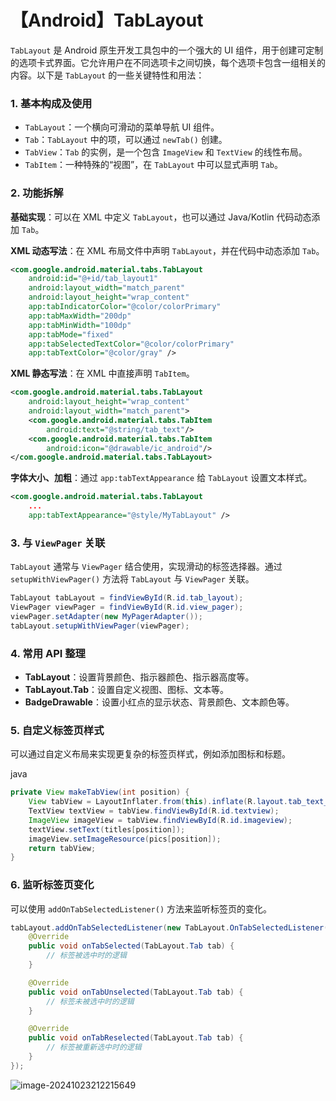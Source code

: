 # 【Android】TabLayout

`TabLayout` 是 Android 原生开发工具包中的一个强大的 UI 组件，用于创建可定制的选项卡式界面。它允许用户在不同选项卡之间切换，每个选项卡包含一组相关的内容。以下是 `TabLayout` 的一些关键特性和用法：

### 1. 基本构成及使用

- `TabLayout`：一个横向可滑动的菜单导航 UI 组件。
- `Tab`：`TabLayout` 中的项，可以通过 `newTab()` 创建。
- `TabView`：`Tab` 的实例，是一个包含 `ImageView` 和 `TextView` 的线性布局。
- `TabItem`：一种特殊的“视图”，在 `TabLayout` 中可以显式声明 `Tab`。

### 2. 功能拆解

**基础实现**：可以在 XML 中定义 `TabLayout`，也可以通过 Java/Kotlin 代码动态添加 `Tab`。

**XML 动态写法**：在 XML 布局文件中声明 `TabLayout`，并在代码中动态添加 `Tab`。

```xml
<com.google.android.material.tabs.TabLayout
    android:id="@+id/tab_layout1"
    android:layout_width="match_parent"
    android:layout_height="wrap_content"
    app:tabIndicatorColor="@color/colorPrimary"
    app:tabMaxWidth="200dp"
    app:tabMinWidth="100dp"
    app:tabMode="fixed"
    app:tabSelectedTextColor="@color/colorPrimary"
    app:tabTextColor="@color/gray" />
```

**XML 静态写法**：在 XML 中直接声明 `TabItem`。

```xml
<com.google.android.material.tabs.TabLayout
    android:layout_height="wrap_content"
    android:layout_width="match_parent">
    <com.google.android.material.tabs.TabItem
        android:text="@string/tab_text"/>
    <com.google.android.material.tabs.TabItem
        android:icon="@drawable/ic_android"/>
</com.google.android.material.tabs.TabLayout>
```

**字体大小、加粗**：通过 `app:tabTextAppearance` 给 `TabLayout` 设置文本样式。

```xml
<com.google.android.material.tabs.TabLayout
    ...
    app:tabTextAppearance="@style/MyTabLayout" />
```

### 3. 与 `ViewPager` 关联

`TabLayout` 通常与 `ViewPager` 结合使用，实现滑动的标签选择器。通过 `setupWithViewPager()` 方法将 `TabLayout` 与 `ViewPager` 关联。

```java
TabLayout tabLayout = findViewById(R.id.tab_layout);
ViewPager viewPager = findViewById(R.id.view_pager);
viewPager.setAdapter(new MyPagerAdapter());
tabLayout.setupWithViewPager(viewPager);
```

### 4. 常用 API 整理

- **TabLayout**：设置背景颜色、指示器颜色、指示器高度等。
- **TabLayout.Tab**：设置自定义视图、图标、文本等。
- **BadgeDrawable**：设置小红点的显示状态、背景颜色、文本颜色等。

### 5. 自定义标签页样式

可以通过自定义布局来实现更复杂的标签页样式，例如添加图标和标题。

java

```java
private View makeTabView(int position) {
    View tabView = LayoutInflater.from(this).inflate(R.layout.tab_text_icon, null);
    TextView textView = tabView.findViewById(R.id.textview);
    ImageView imageView = tabView.findViewById(R.id.imageview);
    textView.setText(titles[position]);
    imageView.setImageResource(pics[position]);
    return tabView;
}
```

### 6. 监听标签页变化

可以使用 `addOnTabSelectedListener()` 方法来监听标签页的变化。

```java
tabLayout.addOnTabSelectedListener(new TabLayout.OnTabSelectedListener() {
    @Override
    public void onTabSelected(TabLayout.Tab tab) {
        // 标签被选中时的逻辑
    }

    @Override
    public void onTabUnselected(TabLayout.Tab tab) {
        // 标签未被选中时的逻辑
    }

    @Override
    public void onTabReselected(TabLayout.Tab tab) {
        // 标签被重新选中时的逻辑
    }
});
```

![image-20241023212215649](https://gitee.com/ForeverHamburger/picgo_imgs1/raw/master/202410232122994.png)
